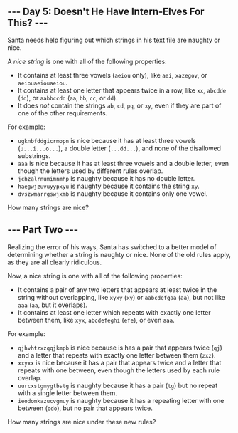 <article class="day-desc"><h2>--- Day 5: Doesn't He Have Intern-Elves For This? ---</h2><p>Santa needs help figuring out which strings in his text file are naughty or nice.</p>
<p>A <em>nice string</em> is one with all of the following properties:</p>
<ul>
<li>It contains at least three vowels (<code>aeiou</code> only), like <code>aei</code>, <code>xazegov</code>, or <code title="John Madden John Madden John Madden">aeiouaeiouaeiou</code>.</li>
<li>It contains at least one letter that appears twice in a row, like <code>xx</code>, <code>abcdde</code> (<code>dd</code>), or <code>aabbccdd</code> (<code>aa</code>, <code>bb</code>, <code>cc</code>, or <code>dd</code>).</li>
<li>It does <em>not</em> contain the strings <code>ab</code>, <code>cd</code>, <code>pq</code>, or <code>xy</code>, even if they are part of one of the other requirements.</li>
</ul>
<p>For example:</p>
<ul>
<li><code>ugknbfddgicrmopn</code> is nice because it has at least three vowels (<code>u...i...o...</code>), a double letter (<code>...dd...</code>), and none of the disallowed substrings.</li>
<li><code>aaa</code> is nice because it has at least three vowels and a double letter, even though the letters used by different rules overlap.</li>
<li><code>jchzalrnumimnmhp</code> is naughty because it has no double letter.</li>
<li><code>haegwjzuvuyypxyu</code> is naughty because it contains the string <code>xy</code>.</li>
<li><code>dvszwmarrgswjxmb</code> is naughty because it contains only one vowel.</li>
</ul>
<p>How many strings are nice?</p>
</article><article class="day-desc"><h2 id="part2">--- Part Two ---</h2><p>Realizing the error of his ways, Santa has switched to a better model of determining whether a string is naughty or nice.  None of the old rules apply, as they are all clearly ridiculous.</p>
<p>Now, a nice string is one with all of the following properties:</p>
<ul>
<li>It contains a pair of any two letters that appears at least twice in the string without overlapping, like <code>xyxy</code> (<code>xy</code>) or <code>aabcdefgaa</code> (<code>aa</code>), but not like <code>aaa</code> (<code>aa</code>, but it overlaps).</li>
<li>It contains at least one letter which repeats with exactly one letter between them, like <code>xyx</code>, <code>abcdefeghi</code> (<code>efe</code>), or even <code>aaa</code>.</li>
</ul>
<p>For example:</p>
<ul>
<li><code>qjhvhtzxzqqjkmpb</code> is nice because is has a pair that appears twice (<code>qj</code>) and a letter that repeats with exactly one letter between them (<code>zxz</code>).</li>
<li><code>xxyxx</code> is nice because it has a pair that appears twice and a letter that repeats with one between, even though the letters used by each rule overlap.</li>
<li><code>uurcxstgmygtbstg</code> is naughty because it has a pair (<code>tg</code>) but no repeat with a single letter between them.</li>
<li><code>ieodomkazucvgmuy</code> is naughty because it has a repeating letter with one between (<code>odo</code>), but no pair that appears twice.</li>
</ul>
<p>How many strings are nice under these new rules?</p>
</article>